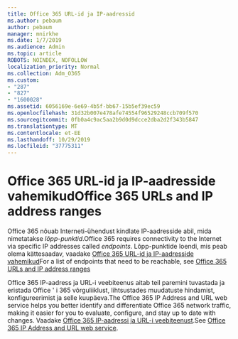 ```yaml
---
title: Office 365 URL-id ja IP-aadressid
ms.author: pebaum
author: pebaum
manager: mnirkhe
ms.date: 1/7/2019
ms.audience: Admin
ms.topic: article
ROBOTS: NOINDEX, NOFOLLOW
localization_priority: Normal
ms.collection: Adm_O365
ms.custom:
- "287"
- "827"
- "1600028"
ms.assetid: 6056169e-6e69-4b5f-bb67-15b5ef39ec59
ms.openlocfilehash: 31d32b007e478afe74554f96529248ccb709f570
ms.sourcegitcommit: 0fb0a4c9ac5aa2b9d0d9dcce2dba2d2f343b5847
ms.translationtype: MT
ms.contentlocale: et-EE
ms.lasthandoff: 10/29/2019
ms.locfileid: "37775311"
---
```

# <a name="office-365-urls-and-ip-address-ranges"></a><span data-ttu-id="a74d7-102">Office 365 URL-id ja IP-aadresside vahemikud</span><span class="sxs-lookup"><span data-stu-id="a74d7-102">Office 365 URLs and IP address ranges</span></span>

<span data-ttu-id="a74d7-103">Office 365 nõuab Interneti-ühendust kindlate IP-aadresside abil, mida nimetatakse *lõpp-punktid*.</span><span class="sxs-lookup"><span data-stu-id="a74d7-103">Office 365 requires connectivity to the Internet via specific IP addresses called *endpoints*.</span></span>
<span data-ttu-id="a74d7-104">Lõpp-punktide loendi, mis peab olema kättesaadav, vaadake [Office 365 URL-id ja IP-aadresside vahemikud](https://docs.microsoft.com/office365/enterprise/urls-and-ip-address-ranges)</span><span class="sxs-lookup"><span data-stu-id="a74d7-104">For a list of endpoints that need to be reachable, see [Office 365 URLs and IP address ranges](https://docs.microsoft.com/office365/enterprise/urls-and-ip-address-ranges)</span></span> 

<span data-ttu-id="a74d7-105">Office 365 IP-aadress ja URL-i veebiteenus aitab teil paremini tuvastada ja eristada Office ' i 365 võrguliiklust, lihtsustades muudatuste hindamist, konfigureerimist ja selle kuupäeva.</span><span class="sxs-lookup"><span data-stu-id="a74d7-105">The Office 365 IP Address and URL web service helps you better identify and differentiate Office 365 network traffic, making it easier for you to evaluate, configure, and stay up to date with changes.</span></span> <span data-ttu-id="a74d7-106">Vaadake [Office 365 IP-aadressi ja URL-i veebiteenust](https://docs.microsoft.com/office365/enterprise/office-365-ip-web-service).</span><span class="sxs-lookup"><span data-stu-id="a74d7-106">See [Office 365 IP Address and URL web service](https://docs.microsoft.com/office365/enterprise/office-365-ip-web-service).</span></span>